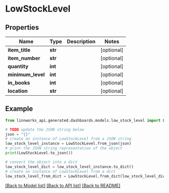 # LowStockLevel


## Properties

Name | Type | Description | Notes
------------ | ------------- | ------------- | -------------
**item_title** | **str** |  | [optional] 
**item_number** | **str** |  | [optional] 
**quantity** | **int** |  | [optional] 
**minimum_level** | **int** |  | [optional] 
**in_books** | **int** |  | [optional] 
**location** | **str** |  | [optional] 

## Example

```python
from linnworks_api.generated.dashboards.models.low_stock_level import LowStockLevel

# TODO update the JSON string below
json = "{}"
# create an instance of LowStockLevel from a JSON string
low_stock_level_instance = LowStockLevel.from_json(json)
# print the JSON string representation of the object
print(LowStockLevel.to_json())

# convert the object into a dict
low_stock_level_dict = low_stock_level_instance.to_dict()
# create an instance of LowStockLevel from a dict
low_stock_level_from_dict = LowStockLevel.from_dict(low_stock_level_dict)
```
[[Back to Model list]](../README.md#documentation-for-models) [[Back to API list]](../README.md#documentation-for-api-endpoints) [[Back to README]](../README.md)


